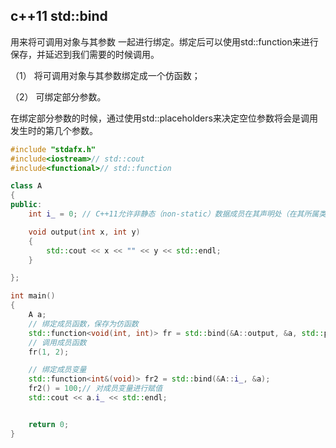 ## c++11 std::bind

用来将可调用对象与其参数 一起进行绑定。绑定后可以使用std::function来进行保存，并延迟到我们需要的时候调用。

（1） 将可调用对象与其参数绑定成一个仿函数；

（2） 可绑定部分参数。

在绑定部分参数的时候，通过使用std::placeholders来决定空位参数将会是调用发生时的第几个参数。

```c++
#include "stdafx.h"
#include<iostream>// std::cout
#include<functional>// std::function

class A
{
public:
    int i_ = 0; // C++11允许非静态（non-static）数据成员在其声明处（在其所属类内部）进行初始化

    void output(int x, int y)
    {
        std::cout << x << "" << y << std::endl;
    }

};

int main()
{
    A a;
    // 绑定成员函数，保存为仿函数
    std::function<void(int, int)> fr = std::bind(&A::output, &a, std::placeholders::_1, std::placeholders::_2);
    // 调用成员函数
    fr(1, 2);

    // 绑定成员变量
    std::function<int&(void)> fr2 = std::bind(&A::i_, &a);
    fr2() = 100;// 对成员变量进行赋值
    std::cout << a.i_ << std::endl;


    return 0;
}
```

